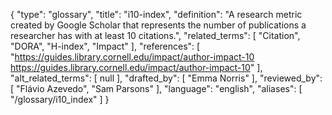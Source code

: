 {
    "type": "glossary",
    "title": "i10-index",
    "definition": "A research metric created by Google Scholar that represents the number of publications a researcher has with at least 10 citations.",
    "related_terms": [
        "Citation",
        "DORA",
        "H-index",
        "Impact"
    ],
    "references": [
        "https://guides.library.cornell.edu/impact/author-impact-10 https://guides.library.cornell.edu/impact/author-impact-10"
    ],
    "alt_related_terms": [
        null
    ],
    "drafted_by": [
        "Emma Norris"
    ],
    "reviewed_by": [
        "Flávio Azevedo",
        "Sam Parsons"
    ],
    "language": "english",
    "aliases": [
        "/glossary/i10_index"
    ]
}